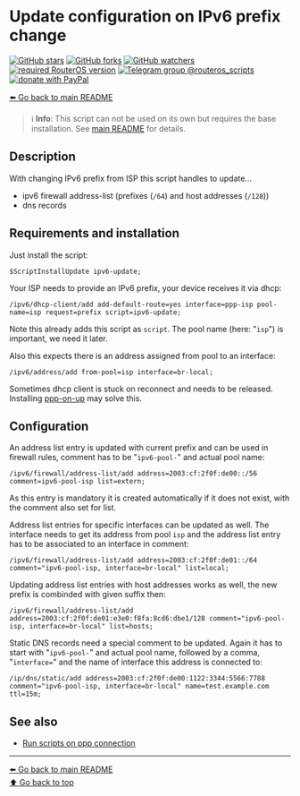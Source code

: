 Update configuration on IPv6 prefix change
==========================================

[![GitHub stars](https://img.shields.io/github/stars/eworm-de/routeros-scripts?logo=GitHub&style=flat&color=red)](https://github.com/eworm-de/routeros-scripts/stargazers)
[![GitHub forks](https://img.shields.io/github/forks/eworm-de/routeros-scripts?logo=GitHub&style=flat&color=green)](https://github.com/eworm-de/routeros-scripts/network)
[![GitHub watchers](https://img.shields.io/github/watchers/eworm-de/routeros-scripts?logo=GitHub&style=flat&color=blue)](https://github.com/eworm-de/routeros-scripts/watchers)
[![required RouterOS version](https://img.shields.io/badge/RouterOS-7.12-yellow?style=flat)](https://mikrotik.com/download/changelogs/)
[![Telegram group @routeros_scripts](https://img.shields.io/badge/Telegram-%40routeros__scripts-%2326A5E4?logo=telegram&style=flat)](https://t.me/routeros_scripts)
[![donate with PayPal](https://img.shields.io/badge/Like_it%3F-Donate!-orange?logo=githubsponsors&logoColor=orange&style=flat)](https://www.paypal.com/cgi-bin/webscr?cmd=_s-xclick&hosted_button_id=A4ZXBD6YS2W8J)

[⬅️ Go back to main README](../README.md)

> ℹ️ **Info**: This script can not be used on its own but requires the base
> installation. See [main README](../README.md) for details.

Description
-----------

With changing IPv6 prefix from ISP this script handles to update...

* ipv6 firewall address-list (prefixes (`/64`) and host addresses (`/128`))
* dns records

Requirements and installation
-----------------------------

Just install the script:

    $ScriptInstallUpdate ipv6-update;

Your ISP needs to provide an IPv6 prefix, your device receives it via dhcp:

    /ipv6/dhcp-client/add add-default-route=yes interface=ppp-isp pool-name=isp request=prefix script=ipv6-update;

Note this already adds this script as `script`. The pool name (here: "`isp`")
is important, we need it later.

Also this expects there is an address assigned from pool to an interface:

    /ipv6/address/add from-pool=isp interface=br-local;

Sometimes dhcp client is stuck on reconnect and needs to be released.
Installing [ppp-on-up](ppp-on-up.md) may solve this.

Configuration
-------------

An address list entry is updated with current prefix and can be used in
firewall rules, comment has to be "`ipv6-pool-`" and actual pool name:

    /ipv6/firewall/address-list/add address=2003:cf:2f0f:de00::/56 comment=ipv6-pool-isp list=extern;

As this entry is mandatory it is created automatically if it does not exist,
with the comment also set for list.

Address list entries for specific interfaces can be updated as well. The
interface needs to get its address from pool `isp` and the address list entry
has to be associated to an interface in comment:

    /ipv6/firewall/address-list/add address=2003:cf:2f0f:de01::/64 comment="ipv6-pool-isp, interface=br-local" list=local;

Updating address list entries with host addresses works as well, the new
prefix is combinded with given suffix then:

    /ipv6/firewall/address-list/add address=2003:cf:2f0f:de01:e3e0:f8fa:8cd6:dbe1/128 comment="ipv6-pool-isp, interface=br-local" list=hosts;

Static DNS records need a special comment to be updated. Again it has to
start with "`ipv6-pool-`" and actual pool name, followed by a comma,
"`interface=`" and the name of interface this address is connected to:

    /ip/dns/static/add address=2003:cf:2f0f:de00:1122:3344:5566:7788 comment="ipv6-pool-isp, interface=br-local" name=test.example.com ttl=15m;

See also
--------

* [Run scripts on ppp connection](ppp-on-up.md)

---
[⬅️ Go back to main README](../README.md)  
[⬆️ Go back to top](#top)

